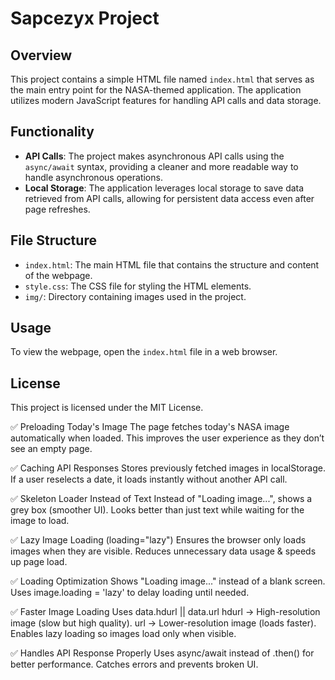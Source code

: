# Sapcezyx Project

## Overview
This project contains a simple HTML file named `index.html` that serves as the main entry point for the NASA-themed application. The application utilizes modern JavaScript features for handling API calls and data storage.

## Functionality
- **API Calls**: The project makes asynchronous API calls using the `async/await` syntax, providing a cleaner and more readable way to handle asynchronous operations.
- **Local Storage**: The application leverages local storage to save data retrieved from API calls, allowing for persistent data access even after page refreshes.

## File Structure
- `index.html`: The main HTML file that contains the structure and content of the webpage.
- `style.css`: The CSS file for styling the HTML elements.
- `img/`: Directory containing images used in the project.

## Usage
To view the webpage, open the `index.html` file in a web browser.

## License
This project is licensed under the MIT License.

✅ Preloading Today's Image
The page fetches today's NASA image automatically when loaded.
This improves the user experience as they don’t see an empty page.

✅ Caching API Responses
Stores previously fetched images in localStorage.
If a user reselects a date, it loads instantly without another API call.

✅ Skeleton Loader Instead of Text
Instead of "Loading image...", shows a grey box (smoother UI).
Looks better than just text while waiting for the image to load.

✅ Lazy Image Loading (loading="lazy")
Ensures the browser only loads images when they are visible.
Reduces unnecessary data usage & speeds up page load.

✅ Loading Optimization
Shows "Loading image..." instead of a blank screen.
Uses image.loading = 'lazy' to delay loading until needed.

✅ Faster Image Loading
Uses data.hdurl || data.url
hdurl → High-resolution image (slow but high quality).
url → Lower-resolution image (loads faster).
Enables lazy loading so images load only when visible.

✅ Handles API Response Properly
Uses async/await instead of .then() for better performance.
Catches errors and prevents broken UI. 
